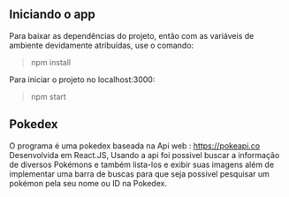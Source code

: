 ## Iniciando o app
Para baixar as dependências do projeto, então com as variáveis de ambiente devidamente atribuídas, use o  comando:
> npm install

Para iniciar o projeto no localhost:3000:
> npm start
## Pokedex
O programa é uma pokedex baseada na Api web : 
https://pokeapi.co
Desenvolvida em React.JS, Usando a api foi possivel buscar a informação de diversos Pokémons e também lista-los e  exibir suas imagens além de implementar uma barra de buscas para que seja possivel pesquisar um pokémon pela seu nome ou ID na Pokedex.
